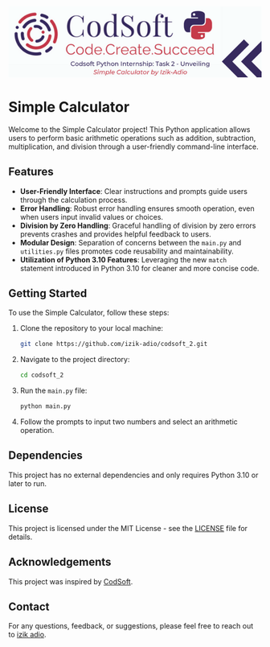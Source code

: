 ![Cover Image](./2.png)

# Simple Calculator

Welcome to the Simple Calculator project! This Python application allows users to perform basic arithmetic operations such as addition, subtraction, multiplication, and division through a user-friendly command-line interface.

## Features

- **User-Friendly Interface**: Clear instructions and prompts guide users through the calculation process.
- **Error Handling**: Robust error handling ensures smooth operation, even when users input invalid values or choices.
- **Division by Zero Handling**: Graceful handling of division by zero errors prevents crashes and provides helpful feedback to users.
- **Modular Design**: Separation of concerns between the `main.py` and `utilities.py` files promotes code reusability and maintainability.
- **Utilization of Python 3.10 Features**: Leveraging the new `match` statement introduced in Python 3.10 for cleaner and more concise code.

## Getting Started

To use the Simple Calculator, follow these steps:

1. Clone the repository to your local machine:

   ```bash
   git clone https://github.com/izik-adio/codsoft_2.git
   ```

2. Navigate to the project directory:

   ```bash
   cd codsoft_2
   ```

3. Run the `main.py` file:

   ```bash
   python main.py
   ```

4. Follow the prompts to input two numbers and select an arithmetic operation.

## Dependencies

This project has no external dependencies and only requires Python 3.10 or later to run.

## License

This project is licensed under the MIT License - see the [LICENSE](LICENSE) file for details.

## Acknowledgements

This project was inspired by [CodSoft](https://www.codsoft.in/).

## Contact

For any questions, feedback, or suggestions, please feel free to reach out to [izik adio](https://www.linkedin.com/in/izik-adio/).
